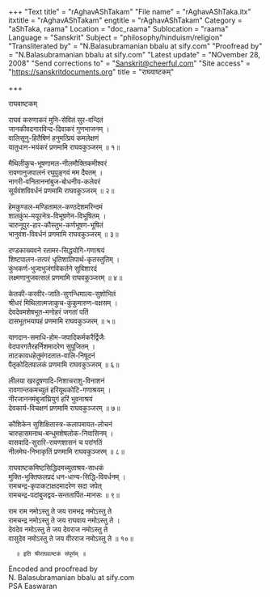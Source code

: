 +++
"Text title" = "rAghavAShTakam"
"File name" = "rAghavAShTaka.itx"
itxtitle = "rAghavAShTakam"
engtitle = "rAghavAShTakam"
Category = "aShTaka, raama"
Location = "doc_raama"
Sublocation = "raama"
Language = "Sanskrit"
Subject = "philosophy/hinduism/religion"
"Transliterated by" = "N.Balasubramanian bbalu at sify.com"
"Proofread by" = "N.Balasubramanian bbalu at sify.com"
"Latest update" = "NOvember 28, 2008"
"Send corrections to" = "Sanskrit@cheerful.com"
"Site access" = "https://sanskritdocuments.org"
title = "राघवाष्टकम्"

+++
  
 राघवाष्टकम्   
  
राघवं करुणाकरं मुनि-सेवितं सुर-वन्दितं  
      जानकीवदनारविन्द-दिवाकरं गुणभाजनम् ।  
वालिसूनु-हितैषिणं हनुमत्प्रियं कमलेक्षणं  
      यातुधान-भयंकरं प्रणमामि राघवकुञ्जरम् ॥ १॥  
  
मैथिलीकुच-भूषणामल-नीलमौक्तिकमीश्वरं  
      रावणानुजपालनं रघुपुङ्गवं मम दैवतम् ।  
नागरी-वनिताननांबुज-बोधनीय-कलेवरं  
      सूर्यवंशविवर्धनं प्रणमामि राघवकुञ्जरम् ॥ २॥  
  
हेमकुण्डल-मण्डितामल-कण्ठदेशमरिन्दमं  
      शातकुंभ-मयूरनेत्र-विभूषणेन-विभूषितम् ।  
चारुनूपुर-हार-कौस्तुभ-कर्णभूषण-भूषितं  
      भानुवंश-विवर्धनं प्रणमामि राघवकुञ्जरम् ॥ ३॥  
  
दण्डकाख्यवने रतामर-सिद्धयोगि-गणाश्रयं  
      शिष्टपालन-तत्परं धृतिशालिपार्थ-कृतस्तुतिम् ।  
कुंभकर्ण-भुजाभुजंगविकर्तने सुविशारदं  
      लक्ष्मणानुजवत्सलं प्रणमामि राघवकुञ्जरम् ॥ ४॥  
  
केतकी-करवीर-जाति-सुगन्धिमाल्य-सुशोभितं  
      श्रीधरं मिथिलात्मजाकुच-कुंकुमारुण-वक्षसम् ।  
देवदेवमशेषभूत-मनोहरं जगतां पतिं  
      दासभूतभयापहं प्रणमामि राघवकुञ्जरम् ॥ ५॥  
  
यागदान-समाधि-होम-जपादिकर्मकरैर्द्विजैः  
       वेदपारगतैरहर्निशमादरेण सुपूजितम् ।  
ताटकावधहेतुमंगदतात-वालि-निषूदनं  
      पैतृकोदितपालकं प्रणमामि राघवकुञ्जरम् ॥ ६॥  
  
लीलया खरदूषणादि-निशाचराशु-विनाशनं  
      रावणान्तकमच्युतं हरियूथकोटि-गणाश्रयम् ।  
नीरजाननमंबुजांघ्रियुगं हरिं भुवनाश्रयं  
      देवकार्य-विचक्षणं प्रणमामि राघवकुञ्जरम् ॥ ७॥  
  
कौशिकेन सुशिक्षितास्त्र-कलापमायत-लोचनं  
      चारुहासमनाथ-बन्धुमशेषलोक-निवासिनम् ।  
वासवादि-सुरारि-रावणशासनं च परांगतिं  
      नीलमेघ-निभाकृतिं प्रणमामि राघवकुञ्जरम् ॥ ८॥  
  
राघवाष्टकमिष्टसिद्धिदमच्युताश्रय-साधकं  
      मुक्ति-भुक्तिफलप्रदं धन-धान्य-सिद्धि-विवर्धनम् ।  
रामचन्द्र-कृपाकटाक्षदमादरेण सदा जपेत्  
      रामचन्द्र-पदांबुजद्वय-सन्ततार्पित-मानसः ॥ ९॥  
  
राम राम नमोऽस्तु ते जय रामभद्र नमोऽस्तु ते  
      रामचन्द्र नमोऽस्तु ते जय राघवाय नमोऽस्तु ते ।  
देवदेव नमोऽस्तु ते जय देवराज नमोऽस्तु ते  
      वासुदेव नमोऽस्तु ते जय वीरराज नमोऽस्तु ते ॥ १०॥  
  
      ॥ इति श्रीराघवाष्टकं संपूर्णम् ॥  
  
  
Encoded and proofread by  
N. Balasubramanian bbalu at sify.com  
PSA Easwaran  
  
